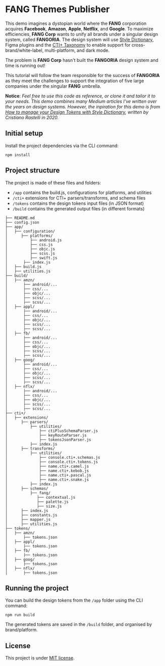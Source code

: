 # FANG Themes Publisher

This demo imagines a dystopian world where the **FANG** corporation acquires **Facebook**, **Amazon**, **Apple**, **Netflix**, and **Google**. To maximize efficiencies, **FANG Corp** wants to unify all brands under a singular design system, called **FANGORIA**. The design system will use [Style Dictionary](https://github.com/amzn/style-dictionary), Figma plugins and the [CTI+ Taxonomy](https://medium.com/user-experience-design-1/how-to-name-tokens-in-a-design-system-5b218589dadc) to enable support for cross-brand/white-label, multi-platform, and dark mode.

The problem is **FANG Corp** hasn't built the **FANGORIA** design system and time is running out!

This tutorial will follow the team responsible for the success of **FANGORIA** as they meet the challenges to support the integration of five large companies under the singular **FANG** umbrella.

**Notice**: *Feel free to use this code as reference, or clone it and tailor it to your needs. This demo combines many Medium articles I've written over the years on design systems. However, the inpiration for this demo is from [How to manage your Design Tokens with Style Dictionary](https://medium.com/@didoo/how-to-manage-your-design-tokens-with-style-dictionary-98c795b938aa), written by Cristiano Rastelli in 2020.*

## Initial setup
Install the project dependencies via the CLI command:

```
npm install
```

## Project structure
The project is made of these files and folders:

* `/app` contains the build.js, configurations for platforms, and utilities
* `/cti+` extensions for CTI+ parsers/transforms, and schema files
* `/tokens` contains the design tokens input files (in JSON format)
* `/build` contains the generated output files (in different formats)

```
├── README.md
├── config.json
├── app/
│   ├── configuration/
│      ├── platforms/
│          ├── android.js
│          ├── css.js
│          ├── objc.js
│          ├── scss.js
│          ├── swift.js
│       ├── index.js
│   ├── build.js
│   ├── utilities.js
├── build/
│   ├── amzn/
│       ├── android/...
│       ├── css/...
│       ├── objc/...
│       ├── scss/...
│       ├── scss/...
│   ├── appl/
│       ├── android/...
│       ├── css/...
│       ├── objc/...
│       ├── scss/...
│       ├── scss/...
│   ├── fb/
│       ├── android/...
│       ├── css/...
│       ├── objc/...
│       ├── scss/...
│       ├── scss/...
│   ├── goog/
│       ├── android/...
│       ├── css/...
│       ├── objc/...
│       ├── scss/...
│       ├── scss/...
│   ├── nflx/
│       ├── android/...
│       ├── css/...
│       ├── objc/...
│       ├── scss/...
│       ├── scss/...
├── cti+/
│   ├── extensions/
│      ├── parsers/
│          ├── utilities/
│              ├── ctiPlusSchemaParser.js
│              ├── keyRouteParser.js
│              ├── tokensJsonParser.js
│          ├── index.js
│      ├── transforms/
│          ├── utilities/
│              ├── console.cti+.schemas.js
│              ├── console.cti+.tokens.js
│              ├── name.cti+.camel.js
│              ├── name.cti+.kebob.js
│              ├── name.cti+.pascal.js
│              ├── name.cti+.snake.js
│          ├── index.js
│      ├── schemas/
│          ├── fang/
│             ├── contextual.js
│             ├── palette.js
│             ├── size.js
│      ├── index.js
│      ├── constants.js
│      ├── mapper.js
│      ├── utilities.js
├── tokens/
│   ├── amzn/
│       ├── tokens.json
│   ├── appl/
│       ├── tokens.json
│   ├── fb/
│       ├── tokens.json
│   ├── goog/
│       ├── tokens.json
│   ├── nflx/
│       ├── tokens.json
```

## Running the project
You can build the design tokens from the `/app` folder using the CLI command:

```
npm run build
```

The generated tokens are saved in the `/build` folder, and organised by brand/platform.

## License

This project is under [MIT license](https://github.com/didoo/style-dictionary-demo/blob/master/LICENSE).


